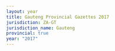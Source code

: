 ```yaml
---
layout: year
title: Gauteng Provincial Gazettes 2017
jurisdiction: ZA-GT
jurisdiction_name: Gauteng
provincial: true
year: "2017"
---
```

